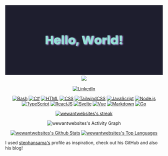 <!-- I used Stephan Randle's README.md as a template stephansama -->
<div align="center">
  <img src="./banner-7885b22c.png" alt="Hello, World!">
</div>

<div align="center">
  <img src="https://www.codewars.com/users/casguz4/badges/small" />
</div>

<!-- SOCIALS -->
<p align="center">
  <a
    href="https://www.linkedin.com/in/casimer-guzdziol-iv-785276100/"
    target="_blank"
  >
    <img
      alt="LinkedIn"
      src="https://img.shields.io/badge/linkedin-%230077B5.svg?&style=for-the-badge&logo=LinkedIn&logoColor=white"
    />
  </a>
</p>

<div align="center">
  <a href="https://github.com/search?q=user%3Awewantwebsites+language%3Abash"
    ><img
      alt="Bash"
      src="https://img.shields.io/badge/Bash-121011.svg?logo=gnu-bash&logoColor=white"
  /></a>
  <a href="https://github.com/search?q=user%3Awewantwebsites+language%3Acsharp"
    ><img
      alt="C#"
      src="https://custom-icon-badges.demolab.com/badge/C%23-68217A.svg?logo=cs2&logoColor=white"
  /></a>
  <a href="https://github.com/search?q=user%3Awewantwebsites+language%3Ahtml"
    ><img
      alt="HTML"
      src="https://img.shields.io/badge/HTML-E34F26.svg?logo=html5&logoColor=white"
  /></a>
  <a href="https://github.com/search?q=user%3Awewantwebsites+language%3Acss"
    ><img
      alt="CSS"
      src="https://img.shields.io/badge/CSS-1572B6.svg?logo=css3&logoColor=white"
  /></a>
  <a href="https://github.com/search?q=user%3Awewantwebsites+language%3Acss"
    ><img
      alt="TailwindCSS"
      src="https://img.shields.io/badge/TailwindCSS-06B6D4.svg?logo=tailwindcss&logoColor=white"
  /></a>
  <a href="https://github.com/search?q=user%3Awewantwebsites+language%3Ajavascript"
    ><img
      alt="JavaScript"
      src="https://img.shields.io/badge/JavaScript-F7DF1E.svg?logo=javascript&logoColor=black"
  /></a>
  <a href="https://github.com/search?q=user%3Awewantwebsites+language%3Ajavascript"
    ><img
      alt="Node.js"
      src="https://img.shields.io/badge/Node.js-43853D.svg?logo=node.js&logoColor=white"
  /></a>
  <a href="https://github.com/search?q=user%3Awewantwebsites+language%3AtypeScript"
    ><img
      alt="TypeScript"
      src="https://img.shields.io/badge/TypeScript-007ACC.svg?logo=typescript&logoColor=white"
  /></a>
  <a href="https://github.com/search?q=user%3Awewantwebsites+language%3Atypescript"
    ><img
      alt="ReactJS"
      src="https://img.shields.io/badge/React-61DAFB.svg?logo=react&logoColor=333"
  /></a>
   <a href="https://github.com/search?q=user%3Awewantwebsites+language%3Asvelte"
    ><img
      alt="Svelte"
      src="https://img.shields.io/badge/Svelte-FF3E00"
  /></a>
   <a href="https://github.com/search?q=user%3Awewantwebsites+language%3Avue"
    ><img
      alt="Vue"
      src="https://img.shields.io/badge/Vue-42d392"
  /></a>
  <a href="https://github.com/search?q=user%3Awewantwebsites+language%3Amarkdown"
    ><img
      alt="Markdown"
      src="https://img.shields.io/badge/Markdown-000000.svg?logo=markdown&logoColor=white"
  /></a>
  <a href="https://github.com/search?q=user%3Awewantwebsites+language%3Ago"
    ><img
      alt="Go"
      src="https://img.shields.io/badge/Golang-00ADD8.svg?logo=go&logoColor=white"
  /></a>
</div>

<!-- Streak -->
<p align="center">
  <a href="https://github.com/wewantwebsites/github-readme-streak-stats">
    <!-- Use https://streak-stats.demolab.com or self-host with your own Vercel app - visit https://git.io/streak-stats for instructions -->
    <img
      title="🔥 Get streak stats for your profile at git.io/streak-stats"
      alt="wewantwebsites's streak"
      src="https://github-readme-streak-stats-9m8ugfa77-denvercoder1.vercel.app/?user=wewantwebsites&theme=catppuccin-mocha&hide_border=true"
    />
  </a>
</p>

<!-- https://github.com/ashutosh00710/github-readme-activity-graph -->
<!-- Activity Graph -->
<div align="center">
  <img
    alt="wewantwebsites's Activity Graph"
    src="https://github-readme-activity-graph.vercel.app/graph/?username=wewantwebsites&bg_color=1e1e2e&color=cdd6f4&line=94e2d5&point=cba6f7&hide_border=true"
/>
</div>

<!-- https://github.com/anuraghazra/github-readme-stats -->

<p align="center">
  <a href="https://github.com/anuraghazra/github-readme-stats"
    ><img
      alt="wewantwebsites's Github Stats"
      src="https://github-readme-stats.vercel.app/api?username=wewantwebsites&theme=catppuccin_mocha&show_icons=true&hide_border=true"
      height="192px"
  /></a>
  <a href="https://github.com/anuraghazra/github-readme-stats"
    ><img
      alt="wewantwebsites's Top Languages"
      src="https://github-readme-stats.vercel.app/api/top-langs/?username=wewantwebsites&theme=catppuccin_mocha&layout=compact&hide_border=true"
      height="192px"
  /></a>
</p>


<p>I used <a href="https://github.com/stephansama">stephansama's</a> profile as inspiration, check out his GitHub and also his blog!</p>
